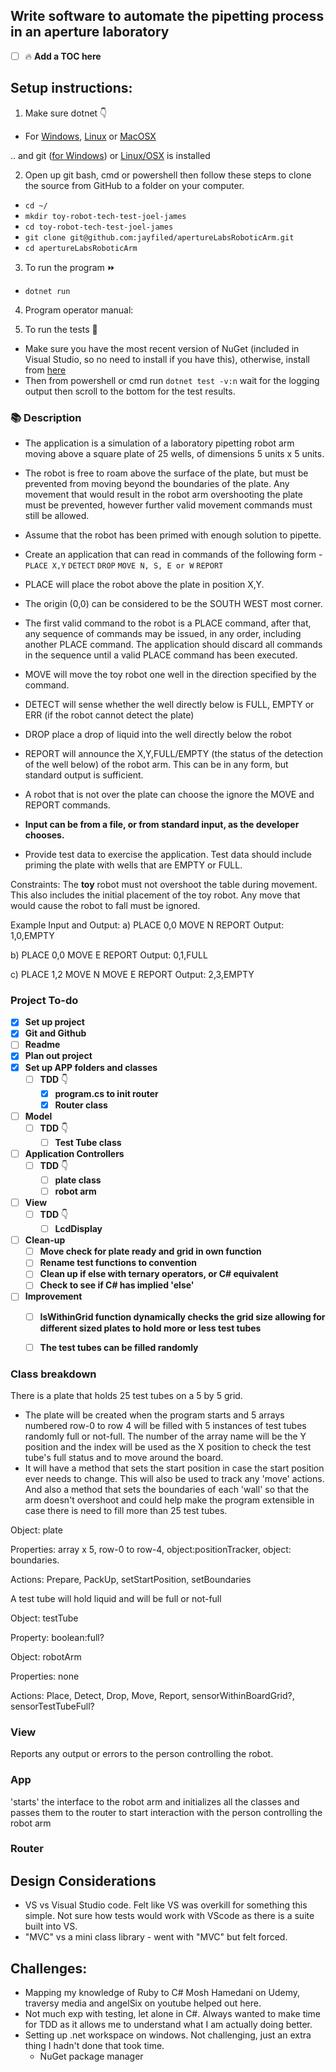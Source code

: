 ## Write software to automate the pipetting process in an aperture laboratory

- [ ] 🔥 **Add a TOC here**

## Setup instructions:
1. Make sure dotnet 👇

- For [Windows](https://dotnet.microsoft.com/download/dotnet-core/2.2), [Linux](https://dotnet.microsoft.com/download/linux-package-manager/rhel/sdk-2.2.300) or [MacOSX](https://dotnet.microsoft.com/download/thank-you/dotnet-sdk-2.2.300-macos-x64-installer)

.. and git ([for Windows](https://git-scm.com/download/win)) or [Linux/OSX](https://git-scm.com/book/en/v2/Getting-Started-Installing-Git) is installed

2. Open up git bash, cmd or powershell then follow these steps to clone the source from GitHub to a folder on your computer.

- `cd ~/`
- `mkdir toy-robot-tech-test-joel-james`
- `cd toy-robot-tech-test-joel-james`
- `git clone git@github.com:jayfiled/apertureLabsRoboticArm.git`
- `cd apertureLabsRoboticArm`

3. To run the program ⏩
- `dotnet run`

4. Program operator manual:

4. To run the tests 🧪
- Make sure you have the most recent version of NuGet (included in Visual Studio, so no need to install if you have this), otherwise, install from [here](https://dist.nuget.org/win-x86-commandline/latest/nuget.exe)
- Then from powershell or cmd run `dotnet test -v:n` wait for the logging output then scroll to the bottom for the test results.


### 📚 Description
- The application is a simulation of a laboratory pipetting robot arm moving above a square plate of 25 wells, of dimensions 5 units x 5 units.
- The robot is free to roam above the surface of the plate, but must be prevented from moving beyond the boundaries of the plate. Any movement that would result in the robot arm overshooting the plate must be prevented, however further valid movement commands must still be allowed.
- Assume that the robot has been primed with enough solution to pipette.

- Create an application that can read in commands of the following form -
    `PLACE X,Y`
    `DETECT`
    `DROP`
    `MOVE N, S, E or W`
    `REPORT`

- PLACE will place the robot above the plate in position X,Y.
- The origin (0,0) can be considered to be the SOUTH WEST most corner.
- The first valid command to the robot is a PLACE command, after that, any sequence of commands may be issued, in any order, including another PLACE command. The application should discard all commands in the sequence until a valid PLACE command has been executed.
- MOVE will move the toy robot one well in the direction specified by the command.
- DETECT will sense whether the well directly below is FULL, EMPTY or ERR (if the robot cannot detect the plate)
- DROP place a drop of liquid into the well directly below the robot
- REPORT will announce the X,Y,FULL/EMPTY (the status of the detection of the well below) of the robot arm. This can be in any form, but standard output is sufficient.

- A robot that is not over the plate can choose the ignore the MOVE and REPORT commands.
- **Input can be from a file, or from standard input, as the developer chooses.**
- Provide test data to exercise the application. Test data should include priming the plate with wells that are EMPTY or FULL.

Constraints:
The **toy** robot must not overshoot the table during movement. This also includes the initial placement of the toy robot.
Any move that would cause the robot to fall must be ignored.

Example Input and Output:
a)
PLACE 0,0
MOVE N
REPORT
Output: 1,0,EMPTY

b)
PLACE 0,0
MOVE E
REPORT
Output: 0,1,FULL

c)
PLACE 1,2
MOVE N
MOVE E
REPORT
Output: 2,3,EMPTY


### Project To-do
- [x] **Set up project**
- [x] **Git and Github**
- [ ] **Readme**
- [x] **Plan out project**
- [x] **Set up APP folders and classes**
    - [ ] **TDD** 👇
        - [x] **program.cs to init router**
        - [x] **Router class**
- [ ] **Model**
    - [ ] **TDD** 👇
        - [ ] **Test Tube class**
- [ ] **Application Controllers**
    - [ ] **TDD** 👇
        - [ ] **plate class**
        - [ ] **robot arm**
- [ ] **View**
    - [ ] **TDD** 👇
        - [ ] **LcdDisplay**
- [ ] **Clean-up**
    - [ ] **Move check for plate ready and grid in own function**
    - [ ] **Rename test functions to convention**
    - [ ] **Clean up if else with ternary operators, or C# equivalent**
    - [ ] **Check to see if C# has implied 'else'**
- [ ] **Improvement**
    - [ ] **IsWithinGrid function dynamically checks the grid size allowing for different sized plates to hold more or less test tubes**
    - [ ] **The test tubes can be filled randomly**


        
    
### Class breakdown

There is a plate that holds 25 test tubes on a 5 by 5 grid.

- The plate will be created when the program starts and 5 arrays numbered row-0 to row 4 will be filled with 5 instances of test tubes randomly full or not-full.  The number of the array name will be the Y position and the index will be used as the X position to check the test tube's full status and to move around the board.
- It will have a method that sets the start position in case the start position ever needs to change.  This will also be used to track any 'move' actions.  And also a method  that sets the boundaries of each 'wall' so that the arm doesn't overshoot and could help make the program extensible in case there is need  to fill more than 25 test tubes.

Object: plate

Properties: array x 5, row-0 to row-4, object:positionTracker, object: boundaries.

Actions: Prepare, PackUp, setStartPosition, setBoundaries

A test tube will hold liquid and will be full or not-full

Object: testTube

Property: boolean:full?

Object: robotArm

Properties: none

Actions: Place, Detect, Drop, Move, Report, sensorWithinBoardGrid?, sensorTestTubeFull?

### View

Reports any output or errors to the person controlling the robot.

### App

'starts' the interface to the robot arm and initializes all the classes and passes them to the router to start interaction with the person controlling the robot arm

### Router

## Design Considerations
- VS vs Visual Studio code. Felt like VS was overkill for something this simple.  Not sure how tests would work with VScode as there is a suite built into VS.
- "MVC" vs a mini class library - went with "MVC" but felt forced.

## Challenges:
- Mapping my knowledge of Ruby to C#
    Mosh Hamedani on Udemy, traversy media and angelSix on youtube helped out here.
- Not much exp with testing, let alone in C#.
    Always wanted to make time for TDD as it allows me to understand what I am actually doing better.
- Setting up .net workspace on windows. Not challenging, just an extra thing I hadn't done that took time.
    - NuGet package manager
